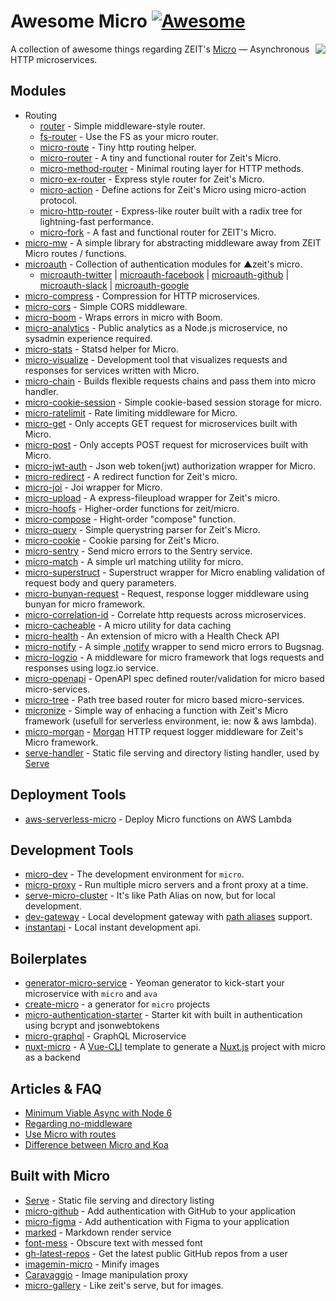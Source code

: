 # Awesome Micro [![Awesome](https://cdn.rawgit.com/sindresorhus/awesome/d7305f38d29fed78fa85652e3a63e154dd8e8829/media/badge.svg)](https://github.com/sindresorhus/awesome)

<a href="https://github.com/zeit/micro"><img align="right" src="https://camo.githubusercontent.com/67335088cb7b156fb779f6d60635e70780efe714/68747470733a2f2f636c6475702e636f6d2f4a446d6d4858337568462e737667" /></a>

A collection of awesome things regarding ZEIT's [Micro](https://github.com/zeit/micro) — Asynchronous HTTP microservices.

## Modules

- Routing
  - [router](https://github.com/pillarjs/router) - Simple middleware-style router.
  - [fs-router](https://github.com/jesseditson/fs-router) - Use the FS as your micro router.
  - [micro-route](https://github.com/dotcypress/micro-route) - Tiny http routing helper.
  - [micro-router](https://github.com/pedronauck/micro-router) - A tiny and functional router for Zeit's Micro.
  - [micro-method-router](https://github.com/jamo/micro-method-router) - Minimal routing layer for HTTP methods.
  - [micro-ex-router](https://github.com/Masquerade-Circus/micro-ex-router) - Express style router for Zeit's Micro.
  - [micro-action](https://github.com/zhaoyao91/micro-action) - Define actions for Zeit's Micro using micro-action protocol.
  - [micro-http-router](https://github.com/protocol114/micro-http-router) - Express-like router built with a radix tree for lightning-fast performance.
  - [micro-fork](https://github.com/amio/micro-fork) - A fast and functional router for ZEIT's Micro.
- [micro-mw](https://github.com/mhamann/micro-mw) - A simple library for abstracting middleware away from ZEIT Micro routes / functions.
- [microauth](https://github.com/microauth) - Collection of authentication modules for ▲zeit's micro.
  - [microauth-twitter](https://github.com/microauth/microauth-twitter) | [microauth-facebook](https://github.com/microauth/microauth-facebook) | [microauth-github](https://github.com/microauth/microauth-github) | [microauth-slack](https://github.com/microauth/microauth-slack) | [microauth-google](https://github.com/microauth/microauth-google)
- [micro-compress](https://github.com/joakimbeng/micro-compress) - Compression for HTTP microservices.
- [micro-cors](https://github.com/possibilities/micro-cors) - Simple CORS middleware.
- [micro-boom](https://github.com/onbjerg/micro-boom) - Wraps errors in micro with Boom.
- [micro-analytics](https://github.com/mxstbr/micro-analytics) - Public analytics as a Node.js microservice, no sysadmin experience required.
- [micro-stats](https://github.com/dotcypress/micro-stats) - Statsd helper for Micro.
- [micro-visualize](https://github.com/onbjerg/micro-visualize) - Development tool that visualizes requests and responses for services written with Micro.
- [micro-chain](https://github.com/dimapaloskin/micro-chain) - Builds flexible requests chains and pass them into micro handler.
- [micro-cookie-session](https://github.com/billymoon/micro-cookie-session) - Simple cookie-based session storage for micro.
- [micro-ratelimit](https://github.com/dotcypress/micro-ratelimit) - Rate limiting middleware for Micro.
- [micro-get](https://github.com/romuloalves/micro-get) - Only accepts GET request for microservices built with Micro.
- [micro-post](https://github.com/romuloalves/micro-post) - Only accepts POST request for microservices built with Micro.
- [micro-jwt-auth](https://github.com/kandros/micro-jwt-auth) - Json web token(jwt) authorization wrapper for Micro.
- [micro-redirect](https://github.com/timReynolds/micro-redirect) - A redirect function for Zeit's micro.
- [micro-joi](https://github.com/stearm/micro-joi) - Joi wrapper for Micro.
- [micro-upload](https://github.com/julianduque/micro-upload) - A express-fileupload wrapper for Zeit's micro.
- [micro-hoofs](https://github.com/KaleoSoftware/micro-hoofs) - Higher-order functions for zeit/micro.
- [micro-compose](https://github.com/microauth/micro-compose) - Hight-order "compose" function.
- [micro-query](https://github.com/nerdify/micro-query) - Simple querystring parser for Zeit's Micro.
- [micro-cookie](https://github.com/zakjholt/micro-cookie) - Cookie parsing for Zeit's Micro.
- [micro-sentry](https://github.com/tanmulabs/micro-sentry) - Send micro errors to the Sentry service.
- [micro-match](https://github.com/nblackburn/micro-match) -  A simple url matching utility for micro.
- [micro-superstruct](https://github.com/brandon93s/micro-superstruct) - Superstruct wrapper for Micro enabling validation of request body and query parameters.
- [micro-bunyan-request](https://github.com/maximeshr/micro-bunyan-request) - Request, response logger middleware using bunyan for micro framework.
- [micro-correlation-id](https://github.com/tafarij/micro-correlation-id) - Correlate http requests across microservices.
- [micro-cacheable](https://github.com/fmiras/micro-cacheable) - A micro utility for data caching
- [micro-health](https://github.com/fmiras/micro-health) - An extension of micro with a Health Check API
- [micro-notify](https://github.com/pauldariye/micro-notify) - A simple [.notify](https://github.com/bugsnag/bugsnag-js) wrapper to send micro errors to Bugsnag.
- [micro-logzio](https://github.com/littledumb/micro-logzio) - A middleware for micro framework that logs requests and responses using logz.io service.
- [micro-openapi](https://github.com/BealeARTS/micro-openapi) - OpenAPI spec defined router/validation for micro based micro-services.
- [micro-tree](https://github.com/bealearts/micro-tree) - Path tree based router for micro based micro-services.
- [micronize](https://github.com/nickcis/micronize) - Simple way of enhacing a function with Zeit's Micro framework (usefull for serverless environment, ie: now & aws lambda).
- [micro-morgan](https://github.com/nickcis/micro-morgan) - [Morgan](https://github.com/expressjs/morgan) HTTP request logger middleware for Zeit's Micro framework.
- [serve-handler](https://github.com/zeit/serve-handler) - Static file serving and directory listing handler, used by [Serve](https://github.com/zeit/serve)

## Deployment Tools
- [aws-serverless-micro](https://github.com/nathancahill/aws-serverless-micro) - Deploy Micro functions on AWS Lambda

## Development Tools

- [micro-dev](https://github.com/zeit/micro-dev) - The development environment for `micro`.
- [micro-proxy](https://github.com/zeit/micro-proxy) - Run multiple micro servers and a front proxy at a time.
- [serve-micro-cluster](https://github.com/tylersnyder/serve-micro-cluster) - It's like Path Alias on now, but for local development.
- [dev-gateway](https://github.com/dimapaloskin/dev-gateway) - Local development gateway with [path aliases](https://zeit.co/docs/features/path-aliases) support.
- [instantapi](https://github.com/martinstarman/instantapi) - Local instant development api.

## Boilerplates

- [generator-micro-service](https://github.com/vadimdemedes/generator-micro-service) - Yeoman generator to kick-start your microservice with `micro` and `ava`
- [create-micro](https://github.com/romuloalves/create-micro) - a generator for `micro` projects
- [micro-authentication-starter](https://github.com/littleStudent/micro-authentication-starter) - Starter kit with built in authentication using bcrypt and jsonwebtokens
- [micro-graphql](https://github.com/hyperfuse/micro-graphql) - GraphQL Microservice
- [nuxt-micro](https://github.com/nuxt-community/micro-template) - A [Vue-CLI](https://github.com/vuejs/vue-cli) template to generate a [Nuxt.js](https://github.com/nuxt/nuxt.js) project with micro as a backend

## Articles & FAQ

- [Minimum Viable Async with Node 6](https://gist.github.com/rauchg/8199de60db48026a6670620a1c33b700)
- [Regarding no-middleware](https://github.com/zeit/micro/issues/8)
- [Use Micro with routes](https://github.com/zeit/micro/issues/16#issuecomment-193518395)
- [Difference between Micro and Koa](https://github.com/zeit/micro/issues/309#issuecomment-332503863)

## Built with Micro

- [Serve](https://github.com/zeit/serve) - Static file serving and directory listing
- [micro-github](https://github.com/mxstbr/micro-github) - Add authentication with GitHub to your application
- [micro-figma](https://github.com/jongold/micro-figma) - Add authentication with Figma to your application
- [marked](https://github.com/amio/marked) - Markdown render service
- [font-mess](https://github.com/amio/font-mess) - Obscure text with messed font
- [gh-latest-repos](https://github.com/sindresorhus/gh-latest-repos) - Get the latest public GitHub repos from a user
- [imagemin-micro](https://github.com/imagemin/imagemin-micro) - Minify images
- [Caravaggio](https://gitlab.com/ramiel/caravaggio) - Image manipulation proxy
- [micro-gallery](https://github.com/andreasmcdermott/micro-gallery) - Like zeit's serve, but for images.

